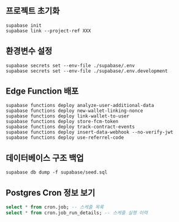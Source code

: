 ## 프로젝트 초기화
```
supabase init
supabase link --project-ref XXX
```

## 환경변수 설정
```
supabase secrets set --env-file ./supabase/.env
supabase secrets set --env-file ./supabase/.env.development
```

## Edge Function 배포
```
supabase functions deploy analyze-user-additional-data
supabase functions deploy new-wallet-linking-nonce
supabase functions deploy link-wallet-to-user
supabase functions deploy store-fcm-token
supabase functions deploy track-contract-events
supabase functions deploy insert-data-webhook --no-verify-jwt
supabase functions deploy use-referrel-code
```

## 데이터베이스 구조 백업
```
supabase db dump -f supabase/seed.sql
```

## Postgres Cron 정보 보기
```sql
select * from cron.job; -- 스케줄 목록
select * from cron.job_run_details; -- 스케줄 실행 이력
```
